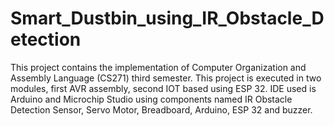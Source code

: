 # Smart_Dustbin_using_IR_Obstacle_Detection
This project contains the implementation of Computer Organization and Assembly Language (CS271) third semester. This project is executed in two modules, first AVR assembly, second IOT based using ESP 32. IDE used is Arduino and Microchip Studio using components named IR Obstacle Detection Sensor, Servo Motor, Breadboard, Arduino, ESP 32 and buzzer.
